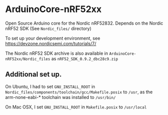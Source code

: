 # ArduinoCore-nRF52xx
Open Source Arduino core for the Nordic nRF52832. Depends on the Nordic nRF52 SDK (See `Nordic_files/` directory)

To set up your development environment, see https://devzone.nordicsemi.com/tutorials/7/

The Nordic nRF52 SDK archive is also available in `ArduinoCore-nRF52xx/Nordic_files` as `nRF52_SDK_0.9.2_dbc28c9.zip`

## Additional set up.
On Ubuntu, I had to set `GNU_INSTALL_ROOT` in `Nordic_files/components/toolchain/gcc/Makefile.posix` to `/usr`, as the arm-none-eabi-* toolchain was installed to `/usr/bin/`

On Mac OSX, I set `GNU_INSTALL_ROOT` in `Makefile.posix` to `/usr/local`

